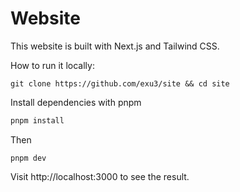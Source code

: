 # Website

This website is built with Next.js and Tailwind CSS.

How to run it locally:

```shell
git clone https://github.com/exu3/site && cd site
```

Install dependencies with pnpm

```sh
pnpm install
```

Then

```
pnpm dev
```

Visit http://localhost:3000 to see the result.
